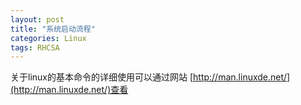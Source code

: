 ```yaml
---
layout: post
title: "系统启动流程"
categories: Linux
tags: RHCSA  
---
```


关于linux的基本命令的详细使用可以通过网站 [http://man.linuxde.net/](http://man.linuxde.net/)查看



